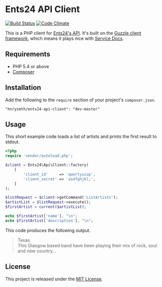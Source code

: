 Ents24 API Client
=================

[![Build Status](https://travis-ci.org/hnrysmth/ents24-api-client.svg?branch=master)](https://travis-ci.org/hnrysmth/ents24-api-client)
[![Code Climate](https://codeclimate.com/github/hnrysmth/ents24-api-client/badges/gpa.svg)](https://codeclimate.com/github/hnrysmth/ents24-api-client)

This is a PHP client for [Ents24's API](http://docs.api.ents24.com/). It's built
on the [Guzzle client framework](http://docs.guzzlephp.org/en/latest/), which
means it plays nice with [Service Docs](http://service-docs.adeslade.co.uk/).

Requirements
------------

* PHP 5.4 or above
* [Composer](https://getcomposer.org/)

Installation
------------

Add the following to the `require` section of your project's `composer.json`.

    "hnrysmth/ents24-api-client": "dev-master"

Usage
-----

This short example code loads a list of artists and prints the first result to
stdout.

```php
<?php
require 'vendor/autoload.php';

$client = Ents24\Api\Client::factory(
    [
        'client_id'     => 'qwertyuiop',
        'client_secret' => 'asdfghjkl;',
    ]
);

$listRequest = $client->getCommand('ListArtists');
$artistList = $listRequest->execute();
$firstArtist = current($artistList);

echo $firstArtist['name'], "\n";
echo $firstArtist['description'], "\n";
```

This code produces the following output.

> Texas  
> This Glasgow based band have been playing their mix of rock, soul and new
> country...


License
-------

This project is released under the [MIT License].

[MIT License]: http://www.opensource.org/licenses/MIT
